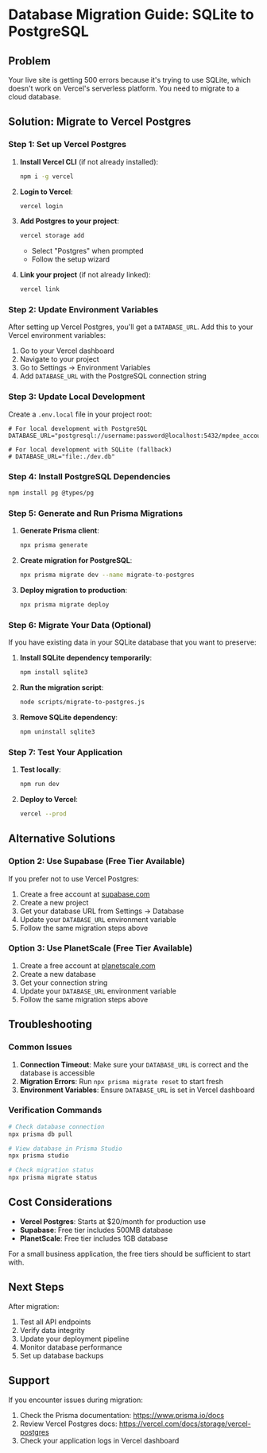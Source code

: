 # Database Migration Guide: SQLite to PostgreSQL

## Problem
Your live site is getting 500 errors because it's trying to use SQLite, which doesn't work on Vercel's serverless platform. You need to migrate to a cloud database.

## Solution: Migrate to Vercel Postgres

### Step 1: Set up Vercel Postgres

1. **Install Vercel CLI** (if not already installed):
   ```bash
   npm i -g vercel
   ```

2. **Login to Vercel**:
   ```bash
   vercel login
   ```

3. **Add Postgres to your project**:
   ```bash
   vercel storage add
   ```
   - Select "Postgres" when prompted
   - Follow the setup wizard

4. **Link your project** (if not already linked):
   ```bash
   vercel link
   ```

### Step 2: Update Environment Variables

After setting up Vercel Postgres, you'll get a `DATABASE_URL`. Add this to your Vercel environment variables:

1. Go to your Vercel dashboard
2. Navigate to your project
3. Go to Settings → Environment Variables
4. Add `DATABASE_URL` with the PostgreSQL connection string

### Step 3: Update Local Development

Create a `.env.local` file in your project root:

```env
# For local development with PostgreSQL
DATABASE_URL="postgresql://username:password@localhost:5432/mpdee_accounts"

# For local development with SQLite (fallback)
# DATABASE_URL="file:./dev.db"
```

### Step 4: Install PostgreSQL Dependencies

```bash
npm install pg @types/pg
```

### Step 5: Generate and Run Prisma Migrations

1. **Generate Prisma client**:
   ```bash
   npx prisma generate
   ```

2. **Create migration for PostgreSQL**:
   ```bash
   npx prisma migrate dev --name migrate-to-postgres
   ```

3. **Deploy migration to production**:
   ```bash
   npx prisma migrate deploy
   ```

### Step 6: Migrate Your Data (Optional)

If you have existing data in your SQLite database that you want to preserve:

1. **Install SQLite dependency temporarily**:
   ```bash
   npm install sqlite3
   ```

2. **Run the migration script**:
   ```bash
   node scripts/migrate-to-postgres.js
   ```

3. **Remove SQLite dependency**:
   ```bash
   npm uninstall sqlite3
   ```

### Step 7: Test Your Application

1. **Test locally**:
   ```bash
   npm run dev
   ```

2. **Deploy to Vercel**:
   ```bash
   vercel --prod
   ```

## Alternative Solutions

### Option 2: Use Supabase (Free Tier Available)

If you prefer not to use Vercel Postgres:

1. Create a free account at [supabase.com](https://supabase.com)
2. Create a new project
3. Get your database URL from Settings → Database
4. Update your `DATABASE_URL` environment variable
5. Follow the same migration steps above

### Option 3: Use PlanetScale (Free Tier Available)

1. Create a free account at [planetscale.com](https://planetscale.com)
2. Create a new database
3. Get your connection string
4. Update your `DATABASE_URL` environment variable
5. Follow the same migration steps above

## Troubleshooting

### Common Issues

1. **Connection Timeout**: Make sure your `DATABASE_URL` is correct and the database is accessible
2. **Migration Errors**: Run `npx prisma migrate reset` to start fresh
3. **Environment Variables**: Ensure `DATABASE_URL` is set in Vercel dashboard

### Verification Commands

```bash
# Check database connection
npx prisma db pull

# View database in Prisma Studio
npx prisma studio

# Check migration status
npx prisma migrate status
```

## Cost Considerations

- **Vercel Postgres**: Starts at $20/month for production use
- **Supabase**: Free tier includes 500MB database
- **PlanetScale**: Free tier includes 1GB database

For a small business application, the free tiers should be sufficient to start with.

## Next Steps

After migration:

1. Test all API endpoints
2. Verify data integrity
3. Update your deployment pipeline
4. Monitor database performance
5. Set up database backups

## Support

If you encounter issues during migration:

1. Check the Prisma documentation: https://www.prisma.io/docs
2. Review Vercel Postgres docs: https://vercel.com/docs/storage/vercel-postgres
3. Check your application logs in Vercel dashboard
